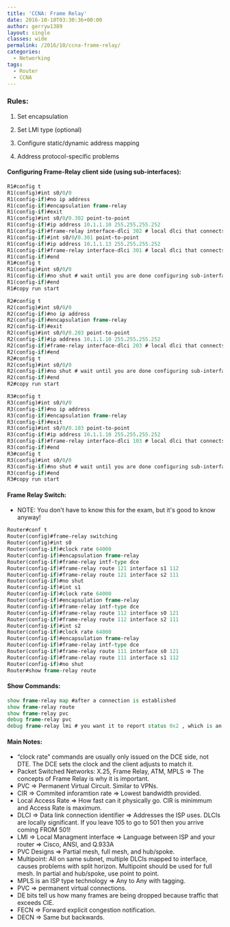 ```yaml
---
title: 'CCNA: Frame Relay'
date: 2016-10-10T03:30:36+00:00
author: gerryw1389
layout: single
classes: wide
permalink: /2016/10/ccna-frame-relay/
categories:
  - Networking
tags:
  - Router
  - CCNA
---
```

<!--more-->

### Rules:

1. Set encapsulation  

2. Set LMI type (optional)  

3. Configure static/dynamic address mapping  

4. Address protocol-specific problems

#### Configuring Frame-Relay client side (using sub-interfaces):

   ```tcl
   R1#config t
   R1(config)#int s0/0/0
   R1(config-if)#no ip address
   R1(config-if)#encapsulation frame-relay
   R1(config-if)#exit
   R1(config)#int s0/0/0.302 point-to-point
   R1(config-if)#ip address 10.1.1.10 255.255.255.252
   R1(config-if)#frame-relay interface-dlci 302 # local dlci that connects to 203
   R1(config-if)#int s0/0/0.301 point-to-point
   R1(config-if)#ip address 10.1.1.13 255.255.255.252
   R1(config-if)#frame-relay interface-dlci 301 # local dlci that connects to 103
   R1(config-if)#end
   R1#config t
   R1(config)#int s0/0/0
   R1(config-if)#no shut # wait until you are done configuring sub-interfaces before bringing this online
   R1(config-if)#end
   R1#copy run start

   R2#config t
   R2(config)#int s0/0/0
   R2(config-if)#no ip address
   R2(config-if)#encapsulation frame-relay
   R2(config-if)#exit
   R2(config)#int s0/0/0.203 point-to-point
   R2(config-if)#ip address 10.1.1.10 255.255.255.252
   R2(config-if)#frame-relay interface-dlci 203 # local dlci that connects to 302 on R1
   R2(config-if)#end
   R2#config t
   R2(config)#int s0/0/0
   R2(config-if)#no shut # wait until you are done configuring sub-interfaces before bringing this online
   R2(config-if)#end
   R2#copy run start

   R3#config t
   R3(config)#int s0/0/0
   R3(config-if)#no ip address
   R3(config-if)#encapsulation frame-relay
   R3(config-if)#exit
   R3(config)#int s0/0/0.103 point-to-point
   R3(config-if)#ip address 10.1.1.10 255.255.255.252
   R3(config-if)#frame-relay interface-dlci 103 # local dlci that connects to 301 on R1
   R3(config-if)#end
   R3#config t
   R3(config)#int s0/0/0
   R3(config-if)#no shut # wait until you are done configuring sub-interfaces before bringing this online
   R3(config-if)#end
   R3#copy run start
   ```

#### Frame Relay Switch:

   - NOTE: You don't have to know this for the exam, but it's good to know anyway!

   ```tcl
   Router#conf t
   Router(config)#frame-relay switching
   Router(config)#int s0
   Router(config-if)#clock rate 64000
   Router(config-if)#encapsulation frame-relay
   Router(config-if)#frame-relay intf-type dce
   Router(config-if)#frame-relay route 121 interface s1 112
   Router(config-if)#frame-relay route 121 interface s2 111
   Router(config-if)#no shut
   Router(config-if)#int s1
   Router(config-if)#clock rate 64000
   Router(config-if)#encapsulation frame-relay
   Router(config-if)#frame-relay intf-type dce
   Router(config-if)#frame-relay route 112 interface s0 121
   Router(config-if)#frame-relay route 112 interface s2 111
   Router(config-if)#int s2
   Router(config-if)#clock rate 64000
   Router(config-if)#encapsulation frame-relay
   Router(config-if)#frame-relay intf-type dce
   Router(config-if)#frame-relay route 111 interface s0 121
   Router(config-if)#frame-relay route 111 interface s1 112
   Router(config-if)#no shut
   Router#show frame-relay route
   ```

#### Show Commands:

   ```tcl
   show frame-relay map #after a connection is established
   show frame-relay route
   show frame-relay pvc
   debug frame-relay pvc
   debug frame-relay lmi # you want it to report status 0x2 , which is an active link
   ```

#### Main Notes:

   - &#8220;clock rate&#8221; commands are usually only issued on the DCE side, not DTE. The DCE sets the clock and the client adjusts to match it.  
   - Packet Switched Networks: X.25, Frame Relay, ATM, MPLS => The concepts of Frame Relay is why it is important.  
   - PVC => Permanent Virtual Circuit. Similar to VPNs.  
   - CIR => Commited inforamtion rate => Lowest bandwidth provided.  
   - Local Access Rate => How fast can it physically go. CIR is minimmum and Access Rate is maximum.  
   - DLCI => Data link connection identifier => Addresses the ISP uses. DLCIs are locally significant. If you leave 105 to go to 501 then you arrive coming FROM 501!  
   - LMI => Local Managment interface => Language between ISP and your router => Cisco, ANSI, and Q.933A  
   - PVC Designs => Partial mesh, full mesh, and hub/spoke.  
   - Multipoint: All on same subnet, multiple DLCIs mapped to interface, causes problems with split horizon. Multipoint should be used for full mesh. In partial and hub/spoke, use point to point.  
   - MPLS is an ISP type technology => Any to Any with tagging.  
   - PVC => permanent virtual connections.  
   - DE bits tell us how many frames are being dropped because traffic that exceeds CIE.  
   - FECN => Forward explicit congestion notification.  
   - DECN => Same but backwards.